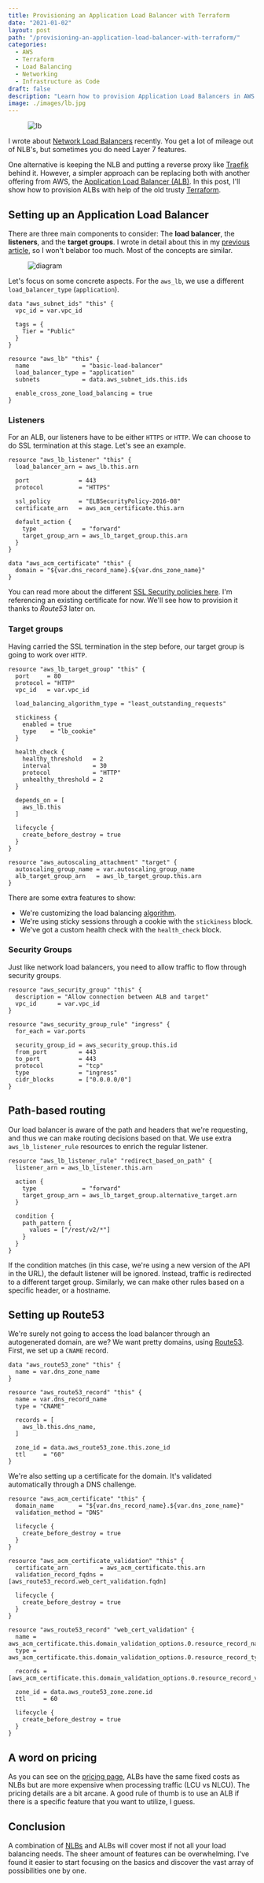 ```yaml
---
title: Provisioning an Application Load Balancer with Terraform
date: "2021-01-02"
layout: post
path: "/provisioning-an-application-load-balancer-with-terraform/"
categories:
  - AWS
  - Terraform
  - Load Balancing
  - Networking
  - Infrastructure as Code
draft: false
description: "Learn how to provision Application Load Balancers in AWS using Terraform to ensure high availability for your applications"
image: ./images/lb.jpg
---
```


<figure class="figure figure--left">
  <img src="./images/lb.jpg" alt="lb" />
</figure>

I wrote about [Network Load Balancers](../provisioning-a-network-load-balancer-with-terraform/) recently. You get a lot of mileage out of NLB's, but sometimes you do need Layer 7 features.

One alternative is keeping the NLB and putting a reverse proxy like [Traefik](../setting-up-traefik/) behind it. However, a simpler approach can be replacing both with another offering from AWS, the [Application Load Balancer (ALB)](https://docs.aws.amazon.com/elasticloadbalancing/latest/application/introduction.html). In this post, I'll show how to provision ALBs with help of the old trusty [Terraform](https://www.terraform.io/).

## Setting up an Application Load Balancer

There are three main components to consider: The **load balancer**, the **listeners**, and the **target groups**. I wrote in detail about this in my [previous article](../provisioning-a-network-load-balancer-with-terraform/), so I won't belabor too much. Most of the concepts are similar.

<figure class="figure">
  <img src="./images/diagram.png" alt="diagram" />
</figure>

Let's focus on some concrete aspects. For the `aws_lb`, we use a different `load_balancer_type` (`application`).

<!-- alb -->
```hcl
data "aws_subnet_ids" "this" {
  vpc_id = var.vpc_id

  tags = {
    Tier = "Public"
  }
}

resource "aws_lb" "this" {
  name               = "basic-load-balancer"
  load_balancer_type = "application"
  subnets            = data.aws_subnet_ids.this.ids

  enable_cross_zone_load_balancing = true
}
```

### Listeners

For an ALB, our listeners have to be either `HTTPS` or `HTTP`. We can choose to do SSL termination at this stage. Let's see an example.

<!-- alb-listener -->
```hcl
resource "aws_lb_listener" "this" {
  load_balancer_arn = aws_lb.this.arn

  port              = 443
  protocol          = "HTTPS"

  ssl_policy        = "ELBSecurityPolicy-2016-08"
  certificate_arn   = aws_acm_certificate.this.arn

  default_action {
    type             = "forward"
    target_group_arn = aws_lb_target_group.this.arn
  }
}

data "aws_acm_certificate" "this" {
  domain = "${var.dns_record_name}.${var.dns_zone_name}"
}
```

You can read more about the different [SSL Security policies here](https://docs.aws.amazon.com/elasticloadbalancing/latest/application/create-https-listener.html#describe-ssl-policies). I'm referencing an existing certificate for now. We'll see how to provision it thanks to _Route53_ later on.

### Target groups

Having carried the SSL termination in the step before, our target group is going to work over `HTTP`.

<!-- alb-target-group-instance -->
```hcl
resource "aws_lb_target_group" "this" {
  port     = 80
  protocol = "HTTP"
  vpc_id   = var.vpc_id

  load_balancing_algorithm_type = "least_outstanding_requests"

  stickiness {
    enabled = true
    type    = "lb_cookie"
  }

  health_check {
    healthy_threshold   = 2
    interval            = 30
    protocol            = "HTTP"
    unhealthy_threshold = 2
  }

  depends_on = [
    aws_lb.this
  ]

  lifecycle {
    create_before_destroy = true
  }
}

resource "aws_autoscaling_attachment" "target" {
  autoscaling_group_name = var.autoscaling_group_name
  alb_target_group_arn   = aws_lb_target_group.this.arn
}
```

There are some extra features to show:

- We're customizing the load balancing [algorithm](https://aws.amazon.com/about-aws/whats-new/2019/11/application-load-balancer-now-supports-least-outstanding-requests-algorithm-for-load-balancing-requests/).
- We're using sticky sessions through a cookie with the `stickiness` block.
- We've got a custom health check with the `health_check` block.

### Security Groups

Just like network load balancers, you need to allow traffic to flow through security groups.

<!-- security-groups -->
```hcl
resource "aws_security_group" "this" {
  description = "Allow connection between ALB and target"
  vpc_id      = var.vpc_id
}

resource "aws_security_group_rule" "ingress" {
  for_each = var.ports

  security_group_id = aws_security_group.this.id
  from_port         = 443
  to_port           = 443
  protocol          = "tcp"
  type              = "ingress"
  cidr_blocks       = ["0.0.0.0/0"]
}
```

## Path-based routing

Our load balancer is aware of the path and headers that we're requesting, and thus we can make routing decisions based on that. We use extra `aws_lb_listener_rule` resources to enrich the regular listener.

<!-- listener-rule -->
```hcl
resource "aws_lb_listener_rule" "redirect_based_on_path" {
  listener_arn = aws_lb_listener.this.arn

  action {
    type             = "forward"
    target_group_arn = aws_lb_target_group.alternative_target.arn
  }

  condition {
    path_pattern {
      values = ["/rest/v2/*"]
    }
  }
}
```

If the condition matches (in this case, we're using a new version of the API in the URL), the default listener will be ignored. Instead, traffic is redirected to a different target group. Similarly, we can make other rules based on a specific header, or a hostname.

## Setting up Route53

We're surely not going to access the load balancer through an autogenerated domain, are we? We want pretty domains, using [Route53](https://aws.amazon.com/route53/). First, we set up a `CNAME` record.

<!-- route53-lb -->
```hcl
data "aws_route53_zone" "this" {
  name = var.dns_zone_name
}

resource "aws_route53_record" "this" {
  name = var.dns_record_name
  type = "CNAME"

  records = [
    aws_lb.this.dns_name,
  ]

  zone_id = data.aws_route53_zone.this.zone_id
  ttl     = "60"
}
```

We're also setting up a certificate for the domain. It's validated automatically through a DNS challenge.

<!-- route53-cert -->
```hcl
resource "aws_acm_certificate" "this" {
  domain_name       = "${var.dns_record_name}.${var.dns_zone_name}"
  validation_method = "DNS"

  lifecycle {
    create_before_destroy = true
  }
}

resource "aws_acm_certificate_validation" "this" {
  certificate_arn         = aws_acm_certificate.this.arn
  validation_record_fqdns = [aws_route53_record.web_cert_validation.fqdn]

  lifecycle {
    create_before_destroy = true
  }
}

resource "aws_route53_record" "web_cert_validation" {
  name = aws_acm_certificate.this.domain_validation_options.0.resource_record_name
  type = aws_acm_certificate.this.domain_validation_options.0.resource_record_type

  records = [aws_acm_certificate.this.domain_validation_options.0.resource_record_value]

  zone_id = data.aws_route53_zone.zone.id
  ttl     = 60

  lifecycle {
    create_before_destroy = true
  }
}
```

## A word on pricing

As you can see on the [pricing page](https://aws.amazon.com/elasticloadbalancing/pricing/), ALBs have the same fixed costs as NLBs but are more expensive when processing traffic (LCU vs NLCU). The pricing details are a bit arcane. A good rule of thumb is to use an ALB if there is a specific feature that you want to utilize, I guess.

## Conclusion

A combination of [NLBs](../provisioning-a-network-load-balancer-with-terraform/) and ALBs will cover most if not all your load balancing needs. The sheer amount of features can be overwhelming. I've found it easier to start focusing on the basics and discover the vast array of possibilities one by one.
